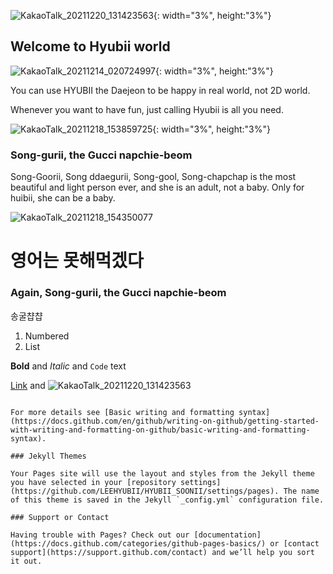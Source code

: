 ![KakaoTalk_20211220_131423563](https://user-images.githubusercontent.com/96555857/147175957-8485b3b4-1a00-4bf4-b144-9b736affcc02.jpg){: width="3%", height:"3%"}

## Welcome to Hyubii world
![KakaoTalk_20211214_020724997](https://user-images.githubusercontent.com/96555857/147176190-397746d8-9deb-4981-838e-bece9e5af95f.jpg){: width="3%", height:"3%"}

You can use HYUBII the Daejeon to be happy in real world, not 2D world.

Whenever you want to have fun, just calling Hyubii is all you need. 



![KakaoTalk_20211218_153859725](https://user-images.githubusercontent.com/96555857/147176221-a73770f0-cf3a-4635-a269-34a9a5066270.jpg){: width="3%", height:"3%"}

### Song-gurii, the Gucci napchie-beom

Song-Goorii, Song ddaegurii, Song-gool, Song-chapchap is the most beautiful and light person ever, and she is an adult, not a baby. Only for huibii, she can be a baby.





![KakaoTalk_20211218_154350077](https://user-images.githubusercontent.com/96555857/147176301-99625575-c4bc-40cc-830c-c2911af8c706.jpg)
# 영어는 못해먹겠다


### Again, Song-gurii, the Gucci napchie-beom

송굴챱챱

1. Numbered
2. List

**Bold** and _Italic_ and `Code` text

[Link](url) and ![KakaoTalk_20211220_131423563](src)
```

For more details see [Basic writing and formatting syntax](https://docs.github.com/en/github/writing-on-github/getting-started-with-writing-and-formatting-on-github/basic-writing-and-formatting-syntax).

### Jekyll Themes

Your Pages site will use the layout and styles from the Jekyll theme you have selected in your [repository settings](https://github.com/LEEHYUBII/HYUBII_SOONII/settings/pages). The name of this theme is saved in the Jekyll `_config.yml` configuration file.

### Support or Contact

Having trouble with Pages? Check out our [documentation](https://docs.github.com/categories/github-pages-basics/) or [contact support](https://support.github.com/contact) and we’ll help you sort it out.
